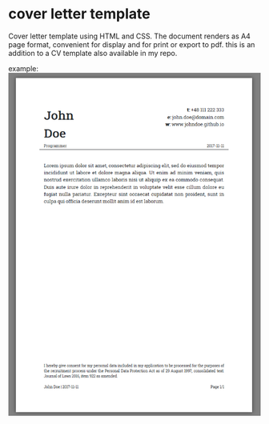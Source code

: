 # cover letter template
Cover letter template using HTML and CSS. The document renders as A4 page format, convenient for display and for print or export to pdf. this is an addition to a CV template also available in my repo.

example:
![cl layout image](https://raw.githubusercontent.com/adamgolubowski/cl-template/master/p.png) 


